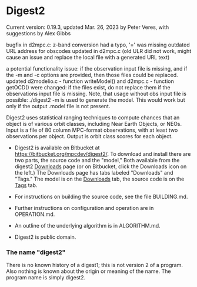 # Digest2

Current version: 0.19.3, updated Mar. 26, 2023 by Peter Veres, with suggestions by Alex Gibbs

bugfix in d2mpc.c: z-band conversion had a typo, '=' was missing
outdated URL address for obscodes updated in d2mpc.c (old ULR did not work, might cause an issue and replace the local file with a generated URL text)

a potential functionality issue: if the observation input file is missing, and if the -m and -c options are provided, then those files could be replaced.
updated d2modelio.c - function writeModel() and d2mpc.c - function getOCD() were changed: if the files exist, do not replace them if the observations input file is missing.
Note, that usage without obs input file is possible: ./digest2 -m is used to generate the model. This would work but only if the output .model file is not present.


Digest2 uses statistical ranging techniques to compute chances that an
object is of various orbit classes, including Near Earth Objects, or NEOs.
Input is a file of 80 column MPC-format observations, with at least two
observations per object.  Output is orbit class scores for each object.

* Digest2 is available on Bitbucket at https://bitbucket.org/mpcdev/digest2/.
To download and install there are two parts, the source code and the "model,"
Both available from the digest2
[Downloads](https://bitbucket.org/mpcdev/digest2/downloads/) page (or on
Bitbucket, click the Downloads icon on the left.)  The Downloads page has
tabs labeled "Downloads" and "Tags."  The model is on the
[Downloads](https://bitbucket.org/mpcdev/digest2/downloads/?tab=downloads) tab,
the source code is on the
[Tags](https://bitbucket.org/mpcdev/digest2/downloads/?tab=tags) tab.

* For instructions on building the source code, see the file BUILDING.md.

* Further instructions on configuration and operation are in OPERATION.md.

* An outline of the underlying algorithm is in ALGORITHM.md.

* Digest2 is public domain.

### The name "digest2"

There is no known history of a digest1; this is not version 2 of a program.
Also nothing is known about the origin or meaning of the name.
The program name is simply digest2.
